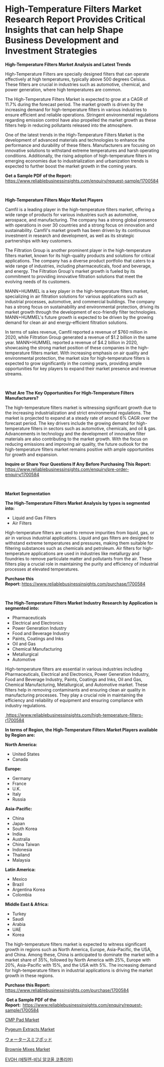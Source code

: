 <p><h1>High-Temperature Filters Market Research Report Provides Critical Insights that can help Shape Business Development and Investment Strategies</h1></p><p><strong>High-Temperature Filters Market Analysis and Latest Trends</strong></p>
<p><p>High-Temperature Filters are specially designed filters that can operate effectively at high temperatures, typically above 500 degrees Celsius. These filters are crucial in industries such as automotive, chemical, and power generation, where high temperatures are common.</p><p>The High-Temperature Filters Market is expected to grow at a CAGR of 11.7% during the forecast period. The market growth is driven by the increasing demand for high-temperature filters in various industries to ensure efficient and reliable operations. Stringent environmental regulations regarding emission control have also propelled the market growth as these filters help in reducing pollutants released into the atmosphere.</p><p>One of the latest trends in the High-Temperature Filters Market is the development of advanced materials and technologies to enhance the performance and durability of these filters. Manufacturers are focusing on innovative solutions to withstand extreme temperatures and harsh operating conditions. Additionally, the rising adoption of high-temperature filters in emerging economies due to industrialization and urbanization trends is expected to further boost the market growth in the coming years.</p></p>
<p><strong>Get a Sample PDF of the Report:&nbsp;</strong> <a href="https://www.reliablebusinessinsights.com/enquiry/request-sample/1700584">https://www.reliablebusinessinsights.com/enquiry/request-sample/1700584</a></p>
<p>&nbsp;</p>
<p><strong>High-Temperature Filters Major Market Players</strong></p>
<p><p>Camfil is a leading player in the high-temperature filters market, offering a wide range of products for various industries such as automotive, aerospace, and manufacturing. The company has a strong global presence with operations in over 30 countries and a strong focus on innovation and sustainability. Camfil's market growth has been driven by its continuous investment in research and development, as well as its strategic partnerships with key customers.</p><p>The Filtration Group is another prominent player in the high-temperature filters market, known for its high-quality products and solutions for critical applications. The company has a diverse product portfolio that caters to a wide range of industries, including pharmaceuticals, food and beverage, and energy. The Filtration Group's market growth is fueled by its commitment to providing innovative filtration solutions that meet the evolving needs of its customers.</p><p>MANN+HUMMEL is a key player in the high-temperature filters market, specializing in air filtration solutions for various applications such as industrial processes, automotive, and commercial buildings. The company has a strong focus on sustainability and environmental protection, driving its market growth through the development of eco-friendly filter technologies. MANN+HUMMEL's future growth is expected to be driven by the growing demand for clean air and energy-efficient filtration solutions.</p><p>In terms of sales revenue, Camfil reported a revenue of $760 million in 2020, while Filtration Group generated a revenue of $1.2 billion in the same year. MANN+HUMMEL reported a revenue of $4.2 billion in 2020, showcasing the strong market position of these companies in the high-temperature filters market. With increasing emphasis on air quality and environmental protection, the market size for high-temperature filters is expected to grow significantly in the coming years, providing ample opportunities for key players to expand their market presence and revenue streams.</p></p>
<p>&nbsp;</p>
<p><strong>What Are The Key Opportunities For High-Temperature Filters Manufacturers?</strong></p>
<p><p>The high-temperature filters market is witnessing significant growth due to the increasing industrialization and strict environmental regulations. The market is projected to expand at a steady rate of around 6% CAGR over the forecast period. The key drivers include the growing demand for high-temperature filters in sectors such as automotive, chemicals, and oil & gas. Advancements in technology and the development of innovative filter materials are also contributing to the market growth. With the focus on reducing emissions and improving air quality, the future outlook for the high-temperature filters market remains positive with ample opportunities for growth and expansion.</p></p>
<p><strong>Inquire or Share Your Questions If Any Before Purchasing This Report:</strong> <a href="https://www.reliablebusinessinsights.com/enquiry/pre-order-enquiry/1700584">https://www.reliablebusinessinsights.com/enquiry/pre-order-enquiry/1700584</a></p>
<p>&nbsp;</p>
<p><strong>Market Segmentation</strong></p>
<p><strong>The High-Temperature Filters Market Analysis by types is segmented into:</strong></p>
<p><ul><li>Liquid and Gas Filters</li><li>Air Filters</li></ul></p>
<p><p>High-temperature filters are used to remove impurities from liquid, gas, or air in various industrial applications. Liquid and gas filters are designed to withstand extreme temperatures and pressures, making them suitable for filtering substances such as chemicals and petroleum. Air filters for high-temperature applications are used in industries like metallurgy and foundries to remove particulate matter and pollutants from the air. These filters play a crucial role in maintaining the purity and efficiency of industrial processes at elevated temperatures.</p></p>
<p><strong>Purchase this Report:&nbsp;</strong><a href="https://www.reliablebusinessinsights.com/purchase/1700584">https://www.reliablebusinessinsights.com/purchase/1700584</a></p>
<p>&nbsp;</p>
<p><strong>The High-Temperature Filters Market Industry Research by Application is segmented into:</strong></p>
<p><ul><li>Pharmaceuticals</li><li>Electrical and Electronics</li><li>Power Generation Industry</li><li>Food and Beverage Industry</li><li>Paints, Coatings and Inks</li><li>Oil and Gas</li><li>Chemical Manufacturing</li><li>Metallurgical</li><li>Automotive</li></ul></p>
<p><p>High-temperature filters are essential in various industries including Pharmaceuticals, Electrical and Electronics, Power Generation Industry, Food and Beverage Industry, Paints, Coatings and Inks, Oil and Gas, Chemical Manufacturing, Metallurgical, and Automotive market. These filters help in removing contaminants and ensuring clean air quality in manufacturing processes. They play a crucial role in maintaining the efficiency and reliability of equipment and ensuring compliance with industry regulations.</p></p>
<p><a href="https://www.reliablebusinessinsights.com/high-temperature-filters-r1700584">&nbsp;https://www.reliablebusinessinsights.com/high-temperature-filters-r1700584</a></p>
<p><strong>In terms of Region, the High-Temperature Filters Market Players available by Region are:</strong></p>
<p>
    <p> <strong> North America: </strong>
        <ul>
            <li>United States</li>
            <li>Canada</li>
        </ul>
        </p> 
    <p> <strong> Europe: </strong>
        <ul>
            <li>Germany</li>
            <li>France</li>
            <li>U.K.</li>
            <li>Italy</li>
            <li>Russia</li>
        </ul>
        </p> 
    <p> <strong> Asia-Pacific: </strong>
        <ul>
            <li>China</li>
            <li>Japan</li>
            <li>South Korea</li>
            <li>India</li>
            <li>Australia</li>
            <li>China Taiwan</li>
            <li>Indonesia</li>
            <li>Thailand</li>
            <li>Malaysia</li>
        </ul>
        </p> 
    <p> <strong> Latin America: </strong>
        <ul>
            <li>Mexico</li>
            <li>Brazil</li>
            <li>Argentina Korea</li>
            <li>Colombia</li>
        </ul>
        </p> 
    <p> <strong> Middle East & Africa: </strong>
        <ul>
            <li>Turkey</li>
            <li>Saudi</li>
            <li>Arabia</li>
            <li>UAE</li>
            <li>Korea</li>
        </ul>
    </p>
    </p>
<p><p>The high-temperature filters market is expected to witness significant growth in regions such as North America, Europe, Asia-Pacific, the USA, and China. Among these, China is anticipated to dominate the market with a market share of 35%, followed by North America with 25%, Europe with 20%, Asia-Pacific with 15%, and the USA with 5%. The increasing demand for high-temperature filters in industrial applications is driving the market growth in these regions.</p></p>
<p><strong>Purchase this Report: </strong><a href="https://www.reliablebusinessinsights.com/purchase/1700584">https://www.reliablebusinessinsights.com/purchase/1700584</a></p>
<p>&nbsp;<strong>Get a Sample PDF of the Report:&nbsp;&nbsp;</strong><a href="https://www.reliablebusinessinsights.com/enquiry/request-sample/1700584">https://www.reliablebusinessinsights.com/enquiry/request-sample/1700584</a></p>
<p><strong></strong></p>
<p><p><a href="https://github.com/AndreanneHane2023/Market-Research-Report-List-1/blob/main/cmp-pad-market.md">CMP Pad Market</a></p><p><a href="https://issuu.com/reportprime-2/docs/pygeum-extracts-market-size-2030.pptx">Pygeum Extracts Market</a></p><p><a href="https://github.com/JacksonWiza1924/Market-Research-Report-List-2/blob/main/2003461123163.md">ウォータースミフポッド</a></p><p><a href="https://issuu.com/reportprime-2/docs/brownie-mixes-market-size-2030.pptx">Brownie Mixes Market</a></p><p><a href="https://github.com/giancarlo642004/Market-Research-Report-List-1/blob/main/6077406109323.md">EVOH (에틸렌-비닐 알코올 코폴리머)</a></p></p>
